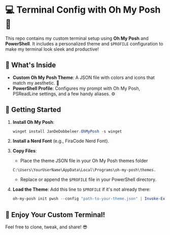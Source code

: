 # 💻 Terminal Config with Oh My Posh 🚀

This repo contains my custom terminal setup using **Oh My Posh** and **PowerShell**. It includes a personalized theme and `$PROFILE` configuration to make my terminal look sleek and productive! 

## 📁 What's Inside
- **Custom Oh My Posh Theme**: A JSON file with colors and icons that match my aesthetic. 🎨
- **PowerShell Profile**: Configures my prompt with Oh My Posh, PSReadLine settings, and a few handy aliases. ⚙️

## 🚀 Getting Started
1. **Install Oh My Posh**:
   ```powershell
   winget install JanDeDobbeleer.OhMyPosh -s winget
   ```
2. **Install a Nerd Font** (e.g., FiraCode Nerd Font).
3. **Copy Files**:
   - Place the theme JSON file in your Oh My Posh themes folder
   
   ```C:\Users\YourUserName\AppData\Local\Programs\oh-my-posh\themes.```
   - Replace or append the `$PROFILE` file in your PowerShell directory.

4. **Load the Theme**:
   Add this line to `$PROFILE` if it's not already there:
   ```powershell
   oh-my-posh init pwsh --config "path-to-your-theme.json" | Invoke-Expression
   ```

## 🎉 Enjoy Your Custom Terminal!

Feel free to clone, tweak, and share! 😎
